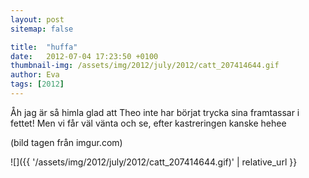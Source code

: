 ```yaml
---
layout: post
sitemap: false

title:  "huffa"
date:   2012-07-04 17:23:50 +0100
thumbnail-img: /assets/img/2012/july/2012/catt_207414644.gif
author: Eva
tags: [2012]
---
```


Åh jag är så himla glad att Theo inte har börjat trycka sina framtassar i fettet! Men vi får väl vänta och se, efter kastreringen kanske hehee

(bild tagen från imgur.com)

![]({{ '/assets/img/2012/july/2012/catt_207414644.gif)'  | relative_url }}

